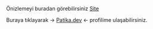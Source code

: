 Önizlemeyi buradan görebilirsiniz [Site](https://burakkalay.github.io/Kodluyoruz-FrontEnd/HTML/Odev_3/index.html)

Buraya tıklayarak -> [Patika.dev](https://academy.patika.dev/tr/profile) <- profilime ulaşabilirsiniz.